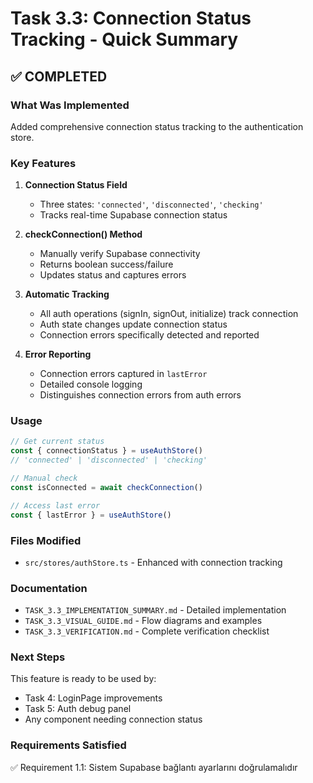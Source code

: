 # Task 3.3: Connection Status Tracking - Quick Summary

## ✅ COMPLETED

### What Was Implemented

Added comprehensive connection status tracking to the authentication store.

### Key Features

1. **Connection Status Field**
   - Three states: `'connected'`, `'disconnected'`, `'checking'`
   - Tracks real-time Supabase connection status

2. **checkConnection() Method**
   - Manually verify Supabase connectivity
   - Returns boolean success/failure
   - Updates status and captures errors

3. **Automatic Tracking**
   - All auth operations (signIn, signOut, initialize) track connection
   - Auth state changes update connection status
   - Connection errors specifically detected and reported

4. **Error Reporting**
   - Connection errors captured in `lastError`
   - Detailed console logging
   - Distinguishes connection errors from auth errors

### Usage

```typescript
// Get current status
const { connectionStatus } = useAuthStore()
// 'connected' | 'disconnected' | 'checking'

// Manual check
const isConnected = await checkConnection()

// Access last error
const { lastError } = useAuthStore()
```

### Files Modified

- `src/stores/authStore.ts` - Enhanced with connection tracking

### Documentation

- `TASK_3.3_IMPLEMENTATION_SUMMARY.md` - Detailed implementation
- `TASK_3.3_VISUAL_GUIDE.md` - Flow diagrams and examples
- `TASK_3.3_VERIFICATION.md` - Complete verification checklist

### Next Steps

This feature is ready to be used by:
- Task 4: LoginPage improvements
- Task 5: Auth debug panel
- Any component needing connection status

### Requirements Satisfied

✅ Requirement 1.1: Sistem Supabase bağlantı ayarlarını doğrulamalıdır
